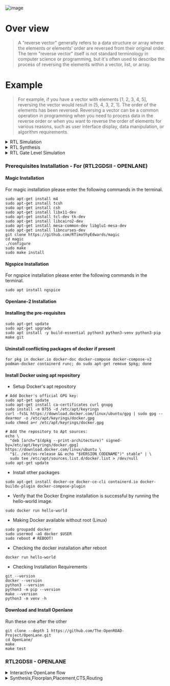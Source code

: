 ![image](https://github.com/udayM-design/pes_reverse_vector/assets/93391726/f23268ba-eff5-4d6a-a824-0078923c793c)

# Over view
> A "reverse vector" generally refers to a data structure or array where the elements or elements' order are reversed from their original order.
 The term "reverse vector" itself is not standard terminology in computer science or programming, but it's often used to describe the process of reversing the 
 elements within a vector, list, or array.
# Example 
> For example, if you have a vector with elements [1, 2, 3, 4, 5], reversing the vector would result in [5, 4, 3, 2, 1]. The order of the elements has been 
 reversed.
 Reversing a vector can be a common operation in programming when you need to process data in the reverse order or when you want to reverse the order of 
 elements for various reasons, such as user interface display, data manipulation, or algorithm requirements.

<details>
<summary>RTL Simulation</summary>
<br>
  

```
iverilog pes_reverse_vector.v pes_reverse_vector_tb.v
./a.out
gtkwave reverse_vector_tb.vcd

```

![image](https://github.com/udayM-design/pes_reverse_vector/assets/93391726/f34a2b4a-52d1-4b14-a0ce-3cb27350d2dd)

</details>

<details>
<summary>RTL Synthesis</summary>
<br>
  

```

read_liberty -lib ../lib/sky130_fd_sc_hd__tt_025C_1v80.lib
read_verilog pes_reverse_ector.v
synth -top VectorReverse
abc -liberty ../lib/sky130_fd_sc_hd__tt_025C_1v80.lib
show

```

![image](https://github.com/udayM-design/pes_reverse_vector/assets/93391726/ecd410e3-ef49-4459-9b28-5eb9872eef30)

</details>

<details>
<summary>RTL Gate Level Simulation</summary>
<br>
  
### Gate-Level Simulation

```
iverilog ../my_lib/verilog_model/primitives.v ../my_lib/verilog_model/sky130_fd_sc_hd.v pes_reverse_vector_netlist.v pes_reverse_vector_tb.v
./a.out
gtkwave reverse_vector_tb.vcd
```
![image](https://github.com/udayM-design/pes_reverse_vector/assets/93391726/9e8fdbc1-07d6-4a18-84c2-797c643e9a1f)

![image](https://github.com/udayM-design/pes_reverse_vector/assets/93391726/f3c0699b-7d96-463b-ada3-732c55797df4)

</details>

### Prerequisites Installation - For (RTL2GDSII - OPENLANE)

#### Magic Installation
For magic installation please enter the following commands in the terminal.
```
sudo apt-get install m4
sudo apt-get install tcsh
sudo apt-get install csh
sudo apt-get install libx11-dev
sudo apt-get install tcl-dev tk-dev
sudo apt-get install libcairo2-dev
sudo apt-get install mesa-common-dev libglu1-mesa-dev
sudo apt-get install libncurses-dev
git clone https://github.com/RTimothyEdwards/magic
cd magic
./configure
sudo make
sudo make install
```
#### Ngspice Installation
For ngspice installation please enter the following commands in the terminal.
```
sudo apt install ngspice
```

#### Openlane-2 Installation
#### Installing the pre-requisites
```
sudo apt-get update
sudo apt-get upgrade
sudo apt install -y build-essential python3 python3-venv python3-pip make git
```

#### Uninstall conflicting packages of docker if present
```
for pkg in docker.io docker-doc docker-compose docker-compose-v2 podman-docker containerd runc; do sudo apt-get remove $pkg; done
```

#### Install Docker using apt repository
+ Setup Docker's apt repository
```
# Add Docker's official GPG key:
sudo apt-get update
sudo apt-get install ca-certificates curl gnupg
sudo install -m 0755 -d /etc/apt/keyrings
curl -fsSL https://download.docker.com/linux/ubuntu/gpg | sudo gpg --dearmor -o /etc/apt/keyrings/docker.gpg
sudo chmod a+r /etc/apt/keyrings/docker.gpg

# Add the repository to Apt sources:
echo \
  "deb [arch="$(dpkg --print-architecture)" signed-by=/etc/apt/keyrings/docker.gpg] https://download.docker.com/linux/ubuntu \
  "$(. /etc/os-release && echo "$VERSION_CODENAME")" stable" | \
  sudo tee /etc/apt/sources.list.d/docker.list > /dev/null
sudo apt-get update
```
+ Install other packages
```
sudo apt-get install docker-ce docker-ce-cli containerd.io docker-buildx-plugin docker-compose-plugin
```
+ Verify that the Docker Engine installation is successful by running the hello-world image.
```
sudo docker run hello-world
```

+ Making Docker available without root (Linux)
```
sudo groupadd docker
sudo usermod -aG docker $USER
sudo reboot # REBOOT!
```
+ Checking the docker installation after reboot
```
docker run hello-world
```

+ Checking Installation Requirements
```
git --version
docker --version
python3 --version
python3 -m pip --version
make --version
python3 -m venv -h
```
#### Download and Install Openlane
Run these one after the other
```
git clone --depth 1 https://github.com/The-OpenROAD-Project/OpenLane.git
cd OpenLane/
make
make test
```
### RTL2GDSII - OPENLANE

<details>
<summary>Interactive OpenLane flow</summary>
<br>

In terminal input these commands
```
cd OpenLane/ 
make mount 
./flow.tcl -interactive
package require openlane 0.9
prep -design pes_reverse_vector
```
![1_1](https://github.com/udayM-design/pes_reverse_vector/assets/93391726/68396e23-4250-45a5-90b6-78549d1db011)

[Back to top ](https://github.com/udayM-design/pes_reverse_vector/edit/main/README.md#rtl2gdsii---openlane)
</details>

<details>
<summary>Synthesis,Floorplan,Placement,CTS,Routing</summary>
<br>

## Synthesis
```
run_synthesis
```
![2](https://github.com/udayM-design/pes_reverse_vector/assets/93391726/0aeac14e-c2d2-4c59-b16e-d8555f0f16ad)

## Floorplan
```
run_floorplan
```
![3](https://github.com/udayM-design/pes_reverse_vector/assets/93391726/7868fa6f-bf56-41ce-96ca-7c10e5255c17)

Note: we need to use libs.tech file so we need to gitclone this https://github.com/hwiiiii/sky130A into pdks folder

```
git clone https://github.com/hwiiiii/sky130A
```
```
magic -T /home/uday/OpenLane/pdks/sky130A/sky130A/libs.tech/magic/sky130A.tech lef read ../../tmp/merged.nom.lef def pes_reverse_vector.def &
```
![5](https://github.com/udayM-design/pes_reverse_vector/assets/93391726/d39e6bd2-2d51-480a-a747-508a7ef34487)

## Placement
```
run_placement
```
